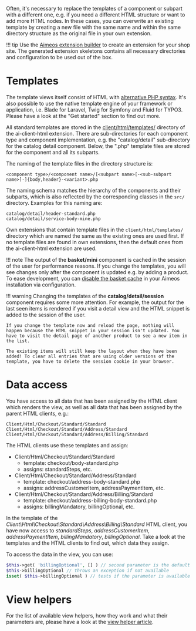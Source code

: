 Often, it's necessary to replace the templates of a component or subpart with a different one, e.g. if you need a different HTML structure or want to add more HTML nodes. In these cases, you can overwrite an existing template by creating a new file with the same name and within the same directory structure as the original file in your own extension.

!!! tip
    Use the [Aimeos extension builder](https://aimeos.org/extensions) to create an extension for your shop site. The generated extension skeletons contains all necessary directories and configuration to be used out of the box.

# Templates

The template views itself consist of HTML with [alternative PHP syntax](https://php.net/manual/en/control-structures.alternative-syntax.php). It's also possible to use the native template engine of your framework or application, i.e. Blade for Laravel, Twig for Symfony and Fluid for TYPO3. Please have a look at the "Get started" section to find out more.

All standard templates are stored in the [client/html/templates/](https://github.com/aimeos/ai-client-html/tree/master/client/html/templates) directory of the ai-client-html extension. There are sub-directories for each component type and component implementation, e.g. the "catalog/detail" sub-directory for the catalog detail component. Below, the ".php" template files are stored for the component and all its subparts.

The naming of the template files in the directory structure is:
```
<component type>/<component name>/[<subpart name>[-<sub-subpart name>]-]{body,header}-<variant>.php
```

The naming schema matches the hierarchy of the components and their subparts, which is also reflected by the corresponding classes in the `src/` directory. Examples for this naming are:

```
catalog/detail/header-standard.php
catalog/detail/service-body-mine.php
```

Own extensions that contain template files in the `client/html/templates/` directory which are named the same as the existing ones are used first. If no template files are found in own extensions, then the default ones from the ai-client-html extension are used.

!!! note
    The output of the **basket/mini** component is cached in the session of the user for performance reasons. If you change the templates, you will see changes only after the component is updated e.g. by adding a product. To ease development, you can [disable the basket cache](../../config/client-html/basket-cache#enable) in your Aimeos installation via configuration.

!!! warning
    Changing the templates of the **catalog/detail/session** component requires some more attention. For example, the output for the last seen items is rendered if you visit a detail view and the HTML snippet is added to the session of the user.

    If you change the template now and reload the page, nothing will happen because the HTML snippet in your session isn't updated. You have to visit the detail page of another product to see a new item in the list.

    The existing items will still keep the layout when they have been added! To clear all entries that are using older versions of the template, you have to delete the session cookie in your browser.

# Data access

You have access to all data that has been assigned by the HTML client which renders the view, as well as all data that has been assigned by the parent HTML clients, e.g.:

```
Client/Html/Checkout/Standard/Standard
Client/Html/Checkout/Standard/Address/Standard
Client/Html/Checkout/Standard/Address/Billing/Standard
```

The HTML clients use these templates and assign:

* Client/Html/Checkout/Standard/Standard
    * template: checkout/body-standard.php
    * assigns: standardSteps, etc.
* Client/Html/Checkout/Standard/Address/Standard
    * template: checkout/address-body-standard.php
    * assigns: addressCustomerItem, addressPaymentItem, etc.
* Client/Html/Checkout/Standard/Address/Billing/Standard
    * template: checkout/address-billing-body-standard.php
    * assigns: billingMandatory, billingOptional, etc.

In the template of the *Client\Html\Checkout\Standard\Address\Billing\Standard* HTML client, you have now access to *standardSteps*, *addressCustomerItem*, *addressPaymentItem*, *billingMandatory*, *billingOptional*. Take a look at the templates and the HTML clients to find out, which data they assign.

To access the data in the view, you can use:

```php
$this->get( 'billingOptional', [] ) // second parameter is the default value if not available
$this->billingOptional // throws an exception if not available
isset( $this->billingOptional ) // tests if the parameter is available
```

# View helpers

For the list of available view helpers, how they work and what their parameters are, please have a look at the [view helper article](../../infrastructure/view-helpers.md).
